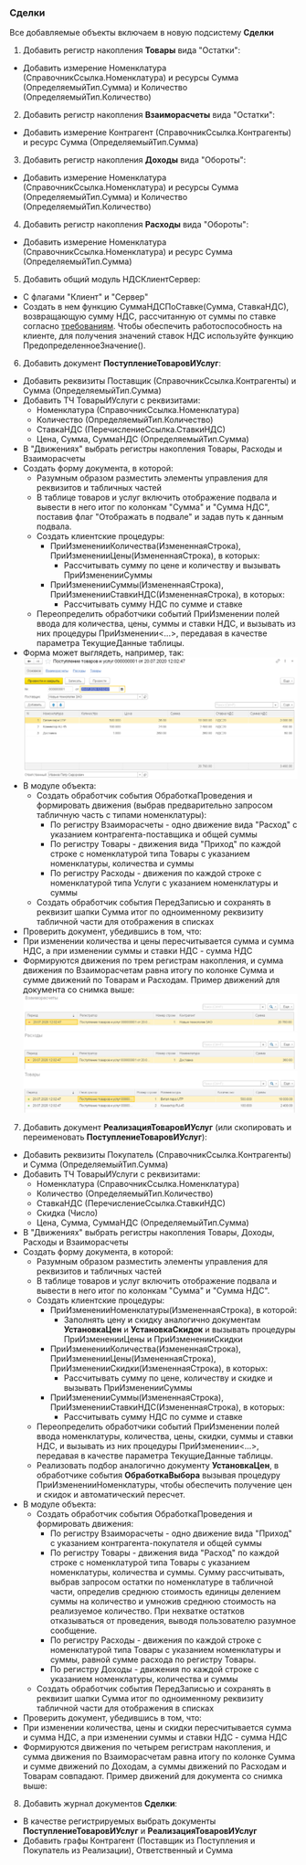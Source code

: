 ### Сделки

Все добавляемые объекты включаем в новую подсистему **Сделки**

1. Добавить регистр накопления **Товары** вида "Остатки":
  * Добавить измерение Номенклатура (СправочникСсылка.Номенклатура) и ресурсы Сумма (ОпределяемыйТип.Сумма) и Количество (ОпределяемыйТип.Количество)

2. Добавить регистр накопления **Взаиморасчеты** вида "Остатки":
  * Добавить измерение Контрагент (СправочникСсылка.Контрагенты) и ресурс Сумма (ОпределяемыйТип.Сумма)

3. Добавить регистр накопления **Доходы** вида "Обороты":
  * Добавить измерение Номенклатура (СправочникСсылка.Номенклатура) и ресурсы Сумма (ОпределяемыйТип.Сумма) и Количество (ОпределяемыйТип.Количество)

4. Добавить регистр накопления **Расходы** вида "Обороты":
  * Добавить измерение Номенклатура (СправочникСсылка.Номенклатура) и ресурс Сумма (ОпределяемыйТип.Сумма)
  
5. Добавить общий модуль НДСКлиентСервер:
 * С флагами "Клиент" и "Сервер"
 * Создать в нем функцию СуммаНДСПоСтавке(Сумма, СтавкаНДС), возвращающую сумму НДС, рассчитанную от суммы по ставке согласно [требованиям](diploma-b-reqs.md). Чтобы обеспечить работоспособность на клиенте, для получения значений ставок НДС используйте функцию ПредопределенноеЗначение().
  
6. Добавить документ **ПоступлениеТоваровИУслуг**:
  * Добавить реквизиты Поставщик (СправочникСсылка.Контрагенты) и Сумма (ОпределяемыйТип.Сумма)
  * Добавить ТЧ ТоварыИУслуги с реквизитами:
    * Номенклатура (СправочникСсылка.Номенклатура)
    * Количество (ОпределяемыйТип.Количество)
    * СтавкаНДС (ПеречислениеСсылка.СтавкиНДС)
    * Цена, Сумма, СуммаНДС (ОпределяемыйТип.Сумма)
  * В "Движениях" выбрать регистры накопления Товары, Расходы и Взаиморасчеты
  * Создать форму документа, в которой:
    * Разумным образом разместить элементы управления для реквизитов и табличных частей
     * В таблице товаров и услуг включить отображение подвала и вывести в него итог по колонкам "Сумма" и "Сумма НДС", поставив флаг "Отображать в подвале" и задав путь к данным подвала.
    * Создать клиентские процедуры:
      * ПриИзмененииКоличества(ИзмененнаяСтрока), ПриИзмененииЦены(ИзмененнаяСтрока), в которых:
        * Рассчитывать сумму по цене и количеству и вызывать ПриИзмененииСуммы
      * ПриИзмененииСуммы(ИзмененнаяСтрока), ПриИзмененииСтавкиНДС(ИзмененнаяСтрока), в которых:
        * Рассчитывать сумму НДС по сумме и ставке
    * Переопределить обработчики событий ПриИзменении полей ввода для количества, цены, суммы и ставки НДС, и вызывать из них процедуры ПриИзменении<...>, передавая в качестве параметра ТекущиеДанные таблицы.
  * Форма может выглядеть, например, так:
![Форма документа ПоступлениеТоваровИУслуг](diploma-b-purchase.png)
  * В модуле объекта:
    * Создать обработчик события ОбработкаПроведения и формировать движения (выбрав предварительно запросом табличную часть с типами номенклатуры):
      * По регистру Взаиморасчеты - одно движение вида "Расход" с указанием контрагента-поставщика и общей суммы
      * По регистру Товары - движения вида "Приход" по каждой строке с номенклатурой типа Товары с указанием номенклатуры, количества и суммы
      * По регистру Расходы - движения по каждой строке с номенклатурой типа Услуги с указанием номенклатуры и суммы
    * Создать обработчик события ПередЗаписью и сохранять в реквизит шапки Сумма итог по одноименному реквизиту табличной части для отображения в списках
 * Проверить документ, убедившись в том, что:
  * При изменении количества и цены пересчитывается сумма и сумма НДС, а при изменении суммы и ставки НДС - сумма НДС
  * Формируются движения по трем регистрам накопления, и сумма движения по Взаиморасчетам равна итогу по колонке Сумма и сумме движений по Товарам и Расходам. Пример движений для документа со снимка выше:
![Движения документа ПоступлениеТоваровИУслуг по регистру Взаиморасчеты](diploma-b-purchase-1.png)
![Движения документа ПоступлениеТоваровИУслуг по регистру Расходы](diploma-b-purchase-2.png)
![Движения документа ПоступлениеТоваровИУслуг по регистру Товары](diploma-b-purchase-3.png)

7. Добавить документ **РеализацияТоваровИУслуг** (или скопировать и переименовать **ПоступлениеТоваровИУслуг**):
  * Добавить реквизиты Покупатель (СправочникСсылка.Контрагенты) и Сумма (ОпределяемыйТип.Сумма)
  * Добавить ТЧ ТоварыИУслуги с реквизитами:
    * Номенклатура (СправочникСсылка.Номенклатура)
    * Количество (ОпределяемыйТип.Количество)
    * СтавкаНДС (ПеречислениеСсылка.СтавкиНДС)
    * Скидка (Число)
    * Цена, Сумма, СуммаНДС (ОпределяемыйТип.Сумма)
  * В "Движениях" выбрать регистры накопления Товары, Доходы, Расходы и Взаиморасчеты
  * Создать форму документа, в которой:
    * Разумным образом разместить элементы управления для реквизитов и табличных частей
     * В таблице товаров и услуг включить отображение подвала и вывести в него итог по колонкам "Сумма" и "Сумма НДС".
    * Создать клиентские процедуры:
      * ПриИзмененииНоменклатуры(ИзмененнаяСтрока), в которой:
        * Заполнять цену и скидку аналогично документам **УстановкаЦен** и **УстановкаСкидок** и вызывать процедуры ПриИзмененииЦены и ПриИзмененииСкидки
      * ПриИзмененииКоличества(ИзмененнаяСтрока), ПриИзмененииЦены(ИзмененнаяСтрока), ПриИзмененииСкидки(ИзмененнаяСтрока), в которых:
        * Рассчитывать сумму по цене, количеству и скидке и вызывать ПриИзмененииСуммы
      * ПриИзмененииСуммы(ИзмененнаяСтрока), ПриИзмененииСтавкиНДС(ИзмененнаяСтрока), в которых:
        * Рассчитывать сумму НДС по сумме и ставке
    * Переопределить обработчики событий ПриИзменении полей ввода номенклатуры, количества, цены, скидки, суммы и ставки НДС, и вызывать из них процедуры ПриИзменении<...>, передавая в качестве параметра ТекущиеДанные таблицы.
    * Реализовать подбор аналогично документу **УстановкаЦен**, в обработчике события **ОбработкаВыбора** вызывая процедуру ПриИзмененииНоменклатуры, чтобы обеспечить получение цен и скидок и автоматический пересчет.
  * В модуле объекта:
    * Создать обработчик события ОбработкаПроведения и формировать движения:
      * По регистру Взаиморасчеты - одно движение вида "Приход" с указанием контрагента-покупателя и общей суммы
      * По регистру Товары - движения вида "Расход" по каждой строке с номенклатурой типа Товары с указанием номенклатуры, количества и суммы. Сумму рассчитывать, выбрав запросом остатки по номенклатуре в табличной части, определив среднюю стоимость единицы делением суммы на количество и умножив среднюю стоимость на реализуемое количество. При нехватке остатков отказываться от проведения, выводя пользователю разумное сообщение.
      * По регистру Расходы - движения по каждой строке с номенклатурой типа Товары с указанием номенклатуры и суммы, равной сумме расхода по регистру Товары.
      * По регистру Доходы - движения по каждой строке с указанием номенклатуры, количества и суммы
    * Создать обработчик события ПередЗаписью и сохранять в реквизит шапки Сумма итог по одноименному реквизиту табличной части для отображения в списках
 * Проверить документ, убедившись в том, что:
  * При изменении количества, цены и скидки пересчитывается сумма и сумма НДС, а при изменении суммы и ставки НДС - сумма НДС
  * Формируются движения по четырем регистрам накопления, и сумма движения по Взаиморасчетам равна итогу по колонке Сумма и сумме движений по Доходам, а суммы движений по Расходам и Товарам совпадают. Пример движений для документа со снимка выше:

8. Добавить журнал документов **Сделки**:
  * В качестве регистрируемых выбрать документы **ПоступлениеТоваровИУслуг** и **РеализацияТоваровИУслуг**
  * Добавить графы Контрагент  (Поставщик из Поступления и Покупатель из Реализации), Ответственный и Сумма
